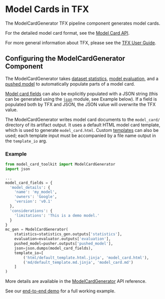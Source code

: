 # Model Cards in TFX







The ModelCardGenerator TFX pipeline component generates model cards.

For the detailed model card format, see the
[Model Card API](https://www.tensorflow.org/responsible_ai/model_card_toolkit/api_docs/python/model_card_toolkit/ModelCard).

For more general information about TFX, please see the
[TFX User Guide](https://www.tensorflow.org/tfx/guide).

## Configuring the ModelCardGenerator Component

The ModelCardGenerator takes
[dataset statistics](https://www.tensorflow.org/tfx/guide/statsgen),
[model evaluation](https://www.tensorflow.org/tfx/guide/evaluator), and a
[pushed model](https://www.tensorflow.org/tfx/guide/pusher) to automatically
populate parts of a model card.

[Model card fields](https://www.tensorflow.org/responsible_ai/model_card_toolkit/api_docs/python/model_card_toolkit/ModelCard)
can also be explicitly populated with a JSON string (this can be generated using
the [`json`](https://docs.python.org/3/library/json.html) module, see Example
below). If a field is populated both by TFX and JSON, the JSON value will
overwrite the TFX value.

The ModelCardGenerator writes model card documents to the `model_card/`
directory of its artifact output. It uses a default HTML model card template,
which is used to generate `model_card.html`. Custom
[templates](https://www.tensorflow.org/responsible_ai/model_card_toolkit/guide/templates)
can also be used; each template input must be accompanied by a file name output
in the `template_io` arg.

### Example

```py
from model_card_toolkit import ModelCardGenerator
import json

...
model_card_fields = {
  'model_details': {
    'name': 'my_model',
    'owners': 'Google',
    'version': 'v0.1'
  },
  'considerations': {
    'limitations': 'This is a demo model.'
  }
}
mc_gen = ModelCardGenerator(
    statistics=statistics_gen.outputs['statistics'],
    evaluation=evaluator.outputs['evaluation'],
    pushed_model=pusher.outputs['pushed_model'],
    json=json.dumps(model_card_fields),
    template_io=[
        ('html/default_template.html.jinja', 'model_card.html'),
        ('md/default_template.md.jinja', 'model_card.md')
    ]
)
```

More details are available in the
[ModelCardGenerator](https://www.tensorflow.org/responsible_ai/model_card_toolkit/api_docs/python/model_card_toolkit/ModelCardGenerator)
API reference.

See our
[end-to-end demo](https://www.tensorflow.org/responsible_ai/model_card_toolkit/examples/MLMD_Model_Card_Toolkit_Demo)
for a full working example.
